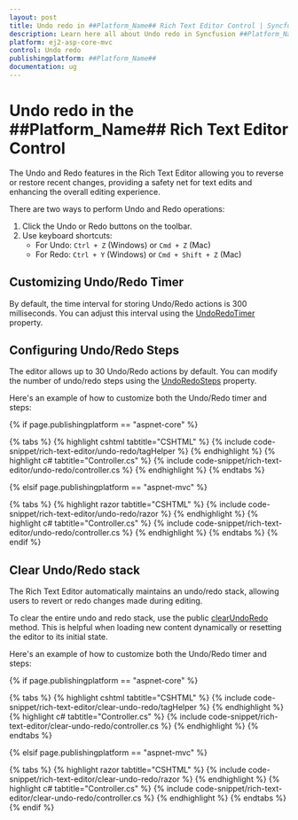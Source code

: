 ```yaml
---
layout: post
title: Undo redo in ##Platform_Name## Rich Text Editor Control | Syncfusion
description: Learn here all about Undo redo in Syncfusion ##Platform_Name## Rich Text Editor control of Syncfusion Essential JS 2 and more.
platform: ej2-asp-core-mvc
control: Undo redo
publishingplatform: ##Platform_Name##
documentation: ug
---
```


# Undo redo in the  ##Platform_Name## Rich Text Editor Control

The Undo and Redo features in the Rich Text Editor allowing you to reverse or restore recent changes, providing a safety net for text edits and enhancing the overall editing experience.

There are two ways to perform Undo and Redo operations:

1. Click the Undo or Redo buttons on the toolbar.
2. Use keyboard shortcuts:
   - For Undo: `Ctrl + Z` (Windows) or `Cmd + Z` (Mac)
   - For Redo: `Ctrl + Y` (Windows) or `Cmd + Shift + Z` (Mac)

## Customizing Undo/Redo Timer

By default, the time interval for storing Undo/Redo actions is 300 milliseconds. You can adjust this interval using the [UndoRedoTimer](https://help.syncfusion.com/cr/aspnetmvc-js2/syncfusion.ej2.richtexteditor.richtexteditor.html#Syncfusion_EJ2_RichTextEditor_RichTextEditor_UndoRedoTimer) property.

## Configuring Undo/Redo Steps

The editor allows up to 30 Undo/Redo actions by default. You can modify the number of undo/redo steps using the [UndoRedoSteps](https://help.syncfusion.com/cr/aspnetmvc-js2/syncfusion.ej2.richtexteditor.richtexteditor.html#Syncfusion_EJ2_RichTextEditor_RichTextEditor_UndoRedoSteps) property.

Here's an example of how to customize both the Undo/Redo timer and steps:

{% if page.publishingplatform == "aspnet-core" %}

{% tabs %}
{% highlight cshtml tabtitle="CSHTML" %}
{% include code-snippet/rich-text-editor/undo-redo/tagHelper %}
{% endhighlight %}
{% highlight c# tabtitle="Controller.cs" %}
{% include code-snippet/rich-text-editor/undo-redo/controller.cs %}
{% endhighlight %}
{% endtabs %}

{% elsif page.publishingplatform == "aspnet-mvc" %}

{% tabs %}
{% highlight razor tabtitle="CSHTML" %}
{% include code-snippet/rich-text-editor/undo-redo/razor %}
{% endhighlight %}
{% highlight c# tabtitle="Controller.cs" %}
{% include code-snippet/rich-text-editor/undo-redo/controller.cs %}
{% endhighlight %}
{% endtabs %}
{% endif %}

## Clear Undo/Redo stack

The Rich Text Editor automatically maintains an undo/redo stack, allowing users to revert or redo changes made during editing.

To clear the entire undo and redo stack, use the public [clearUndoRedo](https://help.syncfusion.com/cr/aspnetmvc-js2/Syncfusion.EJ2.RichTextEditor.SfRichTextEditor.html#Syncfusion_EJ2_RichTextEditor_SfRichTextEditor_clearUndoRedo) method. This is helpful when loading new content dynamically or resetting the editor to its initial state.

Here's an example of how to customize both the Undo/Redo timer and steps:

{% if page.publishingplatform == "aspnet-core" %}

{% tabs %}
{% highlight cshtml tabtitle="CSHTML" %}
{% include code-snippet/rich-text-editor/clear-undo-redo/tagHelper %}
{% endhighlight %}
{% highlight c# tabtitle="Controller.cs" %}
{% include code-snippet/rich-text-editor/clear-undo-redo/controller.cs %}
{% endhighlight %}
{% endtabs %}

{% elsif page.publishingplatform == "aspnet-mvc" %}

{% tabs %}
{% highlight razor tabtitle="CSHTML" %}
{% include code-snippet/rich-text-editor/clear-undo-redo/razor %}
{% endhighlight %}
{% highlight c# tabtitle="Controller.cs" %}
{% include code-snippet/rich-text-editor/clear-undo-redo/controller.cs %}
{% endhighlight %}
{% endtabs %}
{% endif %}